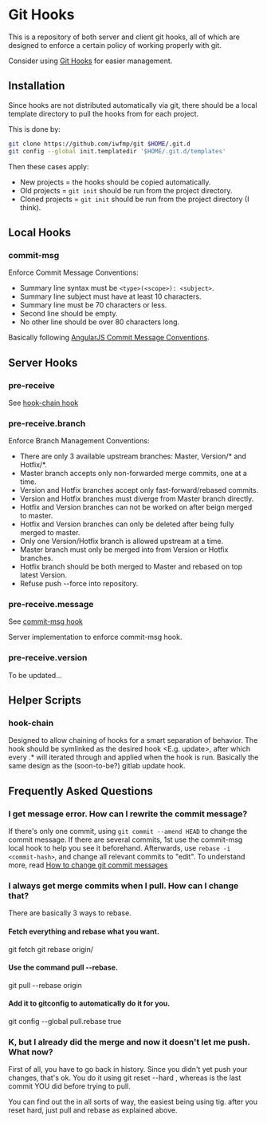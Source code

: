 # Git Hooks
This is a repository of both server and client git hooks,
all of which are designed to enforce a certain policy of working properly with git.

Consider using [Git Hooks](https://github.com/icefox/git-hooks) for easier management.

## Installation
Since hooks are not distributed automatically via git,
there should be a local template directory to pull the hooks from for each project.

This is done by:

``` bash
git clone https://github.com/iwfmp/git $HOME/.git.d
git config --global init.templatedir '$HOME/.git.d/templates'
```

Then these cases apply:

- New projects    = the hooks should be copied automatically.
- Old projects    = `git init` should be run from the project directory.
- Cloned projects = `git init` should be run from the project directory (I think).

## Local Hooks
### commit-msg
Enforce Commit Message Conventions:

- Summary line syntax must be `<type>(<scope>): <subject>`.
- Summary line subject must have at least 10 characters.
- Summary line must be 70 characters or less.
- Second line should be empty.
- No other line should be over 80 characters long.

Basically following [AngularJS Commit Message Conventions](https://github.com/camunda/camunda.org/blob/master/COMMIT_MESSAGES.md).

## Server Hooks
### pre-receive
See [hook-chain hook](#hook-chain)

### pre-receive.branch
Enforce Branch Management Conventions:

- There are only 3 available upstream branches: Master, Version/* and Hotfix/*.
- Master branch accepts only non-forwarded merge commits, one at a time.
- Version and Hotfix branches accept only fast-forward/rebased commits.
- Version and Hotfix branches must diverge from Master branch directly.
- Hotfix and Version branches can not be worked on after beign merged to master.
- Hotfix and Version branches can only be deleted after being fully merged to master.
- Only one Version/Hotfix branch is allowed upstream at a time.
- Master branch must only be merged into from Version or Hotfix branches.
- Hotfix branch should be both merged to Master and rebased on top latest Version.
- Refuse push --force into repository.

### pre-receive.message
See [commit-msg hook](#commit-msg)

Server implementation to enforce commit-msg hook.

### pre-receive.version
To be updated...

## Helper Scripts
### hook-chain
Designed to allow chaining of hooks for a smart separation of behavior.
The hook should be symlinked as the desired hook <E.g. update>,
after which every <hook-name>.* will iterated through and applied when the hook is run.
Basically the same design as the (soon-to-be?) gitlab update hook.

## Frequently Asked Questions
### I get message error. How can I rewrite the commit message?
If there's only one commit, using `git commit --amend HEAD` to change the commit message.
If there are several commits, 1st use the commit-msg local hook to help you see it beforehand.
Afterwards, use `rebase -i <commit-hash>`, and change all relevant commits to "edit".
To understand more, read [How to change git commit messages](http://www.jacopretorius.net/2013/05/amend-multiple-commit-messages-with-git.html)

### I always get merge commits when I pull. How can I change that?
There are basically 3 ways to rebase.

#### Fetch everything and rebase what you want.
git fetch
git rebase origin/<some-branch>

#### Use the command pull --rebase.
git pull --rebase origin <some-branch>

#### Add it to gitconfig to automatically do it for you.
git config --global pull.rebase true

### K, but I already did the merge and now it doesn't let me push. What now?
First of all, you have to go back in history.
Since you didn't yet push your changes, that's ok.
You do it using git reset --hard <commit-sha>,
whereas <commit-sha> is the last commit YOU did before trying to pull.

You can find out the <commit-sha> in all sorts of way, the easiest being using tig.
after you reset hard, just pull and rebase as explained above.